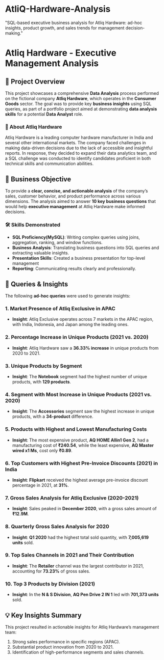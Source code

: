 # AtliQ-Hardware-Analysis
"SQL-based executive business analysis for Atliq Hardware: ad-hoc insights, product growth, and sales trends for management decision-making."


# **Atliq Hardware - Executive Management Analysis** 


## **📝 Project Overview**

This project showcases a comprehensive **Data Analysis** process performed on the fictional company **Atliq Hardware**, which operates in the **Consumer Goods** sector. The goal was to provide key **business insights** using SQL queries, as part of a portfolio project aimed at demonstrating **data analysis skills** for a potential **Data Analyst** role.

### **🏢 About Atliq Hardware**

Atliq Hardware is a leading computer hardware manufacturer in India and several other international markets. The company faced challenges in making data-driven decisions due to the lack of accessible and insightful reports. In response, they decided to expand their data analytics team, and a SQL challenge was conducted to identify candidates proficient in both technical skills and communication abilities.

## **🎯 Business Objective**

To provide a **clear, concise, and actionable analysis** of the company’s sales, customer behavior, and product performance across various dimensions. The analysis aimed to answer **10 key business questions** that would help **executive management** at Atliq Hardware make informed decisions.

### 🛠️ **Skills Demonstrated**

- **SQL Proficiency(MySQL)**: Writing complex queries using joins, aggregation, ranking, and window functions.
- **Business Analysis**: Translating business questions into SQL queries and extracting valuable insights.
- **Presentation Skills**: Created a business presentation for top-level management
- **Reporting**: Communicating results clearly and professionally.

## **🧠 Queries & Insights**

The following **ad-hoc queries** were used to generate insights:

### 1. **Market Presence of Atliq Exclusive in APAC**

- **Insight**: Atliq Exclusive operates across 7 markets in the APAC region, with India, Indonesia, and Japan among the leading ones.

### 2. **Percentage Increase in Unique Products (2021 vs. 2020)**

- **Insight**: Atliq Hardware saw a **36.33% increase** in unique products from 2020 to 2021.

### 3. **Unique Products by Segment**

- **Insight**: The **Notebook** segment had the highest number of unique products, with **129 products**.

### 4. **Segment with Most Increase in Unique Products (2021 vs. 2020)**

- **Insight**: The **Accessories** segment saw the highest increase in unique products, with a **34-product** difference.

### 5. **Products with Highest and Lowest Manufacturing Costs**

- **Insight**: The most expensive product, **AQ HOME Allin1 Gen 2**, had a manufacturing cost of **₹240.54**, while the least expensive, **AQ Master wired x1 Ms**, cost only **₹0.89**.

### 6. **Top Customers with Highest Pre-Invoice Discounts (2021) in India**

- **Insight**: **Flipkart** received the highest average pre-invoice discount percentage in 2021, at **31%**.

### 7. **Gross Sales Analysis for Atliq Exclusive (2020-2021)**

- **Insight**: Sales peaked in **December 2020**, with a gross sales amount of **₹12.9M**.

### 8. **Quarterly Gross Sales Analysis for 2020**

- **Insight**: **Q1 2020** had the highest total sold quantity, with **7,005,619 units** sold.

### 9. **Top Sales Channels in 2021 and Their Contribution**

- **Insight**: The **Retailer** channel was the largest contributor in 2021, accounting for **73.23%** of gross sales.

### 10. **Top 3 Products by Division (2021)**

- **Insight**: In the **N & S Division**, **AQ Pen Drive 2 IN 1** led with **701,373 units** sold.

## **💡 Key Insights Summary**

This project resulted in actionable insights for Atliq Hardware’s management team:

1. Strong sales performance in specific regions (APAC).
2. Substantial product innovation from 2020 to 2021.
3. Identification of high-performance segments and sales channels.
